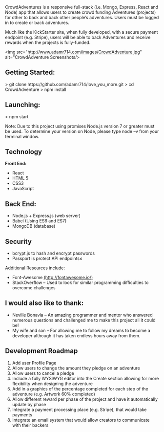 <p>CrowdAdventures is a responsive full-stack (i.e. Mongo, Express, React and Node) app that allows users to create crowd funding Adventures (projects) for other to back and back other people’s adventures. Users must be logged in to create or back adventures.</p>

<p>Much like the KickStarter site, when fully developed, with a secure payment endpoint (e.g. Stripe), users will be able to back Adventures and receive rewards when the projects is fully-funded. </p>

<img src="http://www.adamr714.com/images/CrowdAdventure.jpg" alt="CrowdAdventure Screenshots/>

<h2>Getting Started:</h2>
> git clone https://github.com/adamr714/love_you_more.git
> cd CrowdAdventure
> npm install

<h2>Launching:</h2>
> npm start

<p>Note: Due to this project using promises Node.js version 7 or greater must be used. To determine your version on Node, please type node –v from your terminal window.</p>

<h2>Technology</h2>
<strong>Front End:</strong>
<ul>
<li>React</li>
<li>HTML 5</li>
<li>CSS3</li>
<li>JavaScript</li>
</ul>

<h2>Back End:</h2>
<ul>
<li>Node.js + Express.js (web server)</li>
<li>Babel (Using ES6 and ES7)</li>
<li>MongoDB (database)</li>
</ul>

<h2>Security</h2>
<ul>
<li>bcrypt.js to hash and encrypt passwords</li>
<li>Passport is protect API endpoints≤</li>
</ul>

<h22>Additional Resources include:</h2>
<ul>
<li>Font-Awesome <a href="http://fontawesome.io/" target="_blank">(http://fontawesome.io/)</a></li>
<li>StackOverflow – Used to look for similar programming difficulties to overcome challenges</li>
</ul>

<h2>I would also like to thank:</h2>
<ul>
<li>Neville Bonavia – An amazing programmer and mentor who answered numerous questions and challenged me to make this project all it could be!</li>
<li>My wife and son – For allowing me to follow my dreams to become a developer although it has taken endless hours away from them.</li>
</ul>

<h2>Development Roadmap</h2>
<ol>
<li>Add user Profile Page</li>
<li>Allow users to change the amount they pledge on an adventure</li>
<li>Allow users to cancel a pledge</li>
<li>Include a fully WYSIWYG editor into the Create section allowing for more flexibility when designing the adventure</li>
<li>Add in a graphics of the percentage completed for each step of the adventure (e.g. Artwork 60% completed)</li>
<li>Allow different reward per phase of the project and have it automatically update by phase</li>
<li>Integrate a payment processing place (e.g. Stripe), that would take payments</li>
<li>Integrate an email system that would allow creators to communicate with their backers</li>
</ol>
